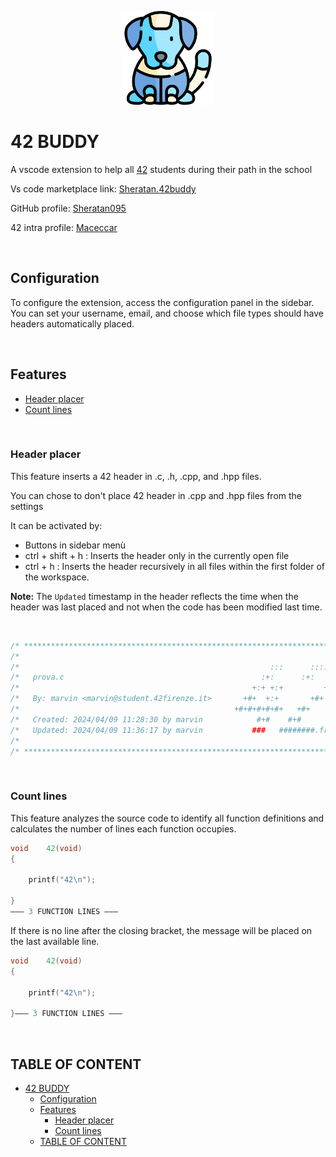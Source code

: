 <p align="center">
  <img src="./Imgs/robot-dog.png"  width="150" height="150"/>
</p>

# 42 BUDDY

A vscode extension to help all [42](https://42.fr/) students during their path in the school

Vs code marketplace link: [Sheratan.42buddy](https://marketplace.visualstudio.com/items?itemName=Sheratan.42buddy)

GitHub profile: [Sheratan095](https://github.com/Sheratan095)

42 intra profile: [Maceccar](https://profile.intra.42.fr/users/maceccar)

<br>

## Configuration

To configure the extension, access the configuration panel in the sidebar. You can set your username, email, and choose which file types should have headers automatically placed.

<br>

## Features

  * [Header placer](#header-placer)
  * [Count lines](#count-lines)

<br>





### Header placer

This feature inserts a 42 header in .c, .h, .cpp, and .hpp files.

You can chose to don't place 42 header in .cpp and .hpp files from the settings

It can be activated by:
- Buttons in sidebar menù
- ctrl + shift + h : Inserts the header only in the currently open file
- ctrl + h : Inserts the header recursively in all files within the first folder of the workspace.

**Note:** The `Updated` timestamp in the header reflects the time when the header was last placed and not when the code has been modified last time.

<br>

``` C
/* ************************************************************************** */
/*                                                                            */
/*                                                        :::      ::::::::   */
/*   prova.c                                            :+:      :+:    :+:   */
/*                                                    +:+ +:+         +:+     */
/*   By: marvin <marvin@student.42firenze.it>       +#+  +:+       +#+        */
/*                                                +#+#+#+#+#+   +#+           */
/*   Created: 2024/04/09 11:28:30 by marvin            #+#    #+#             */
/*   Updated: 2024/04/09 11:36:17 by marvin           ###   ########.fr       */
/*                                                                            */
/* ************************************************************************** */
```

<br>





### Count lines

This feature analyzes the source code to identify all function definitions and calculates the number of lines each function occupies.

``` C
void	42(void)
{

	printf("42\n");

}
――― 3 FUNCTION LINES ―――
```


If there is no line after the closing bracket, the message will be placed on the last available line.

``` C
void	42(void)
{

	printf("42\n");

}――― 3 FUNCTION LINES ―――
```

<br>

## TABLE OF CONTENT

- [42 BUDDY](#42-buddy)
  - [Configuration](#configuration)
  - [Features](#features)
    - [Header placer](#header-placer)
    - [Count lines](#count-lines)
  - [TABLE OF CONTENT](#table-of-content)
